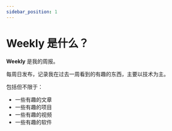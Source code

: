 ```yaml
---
sidebar_position: 1
---
```


# Weekly 是什么？

**Weekly** 是我的周报。

每周日发布，记录我在过去一周看到的有趣的东西，主要以技术为主。

包括但不限于：

- 一些有趣的文章
- 一些有趣的项目
- 一些有趣的视频
- 一些有趣的软件
